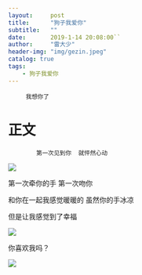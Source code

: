 ```yaml
---
layout:     post
title:      "狗子我爱你"
subtitle:   ""
date:       2019-1-14 20:08:00``
author:     "雷大少"
header-img: "img/gezin.jpeg"
catalog: true
tags:
    - 狗子我爱你
---
```




         我想你了
# 正文

 

            第一次见到你  就怦然心动

![](https://i.imgur.com/1.jpg)

第一次牵你的手   第一次吻你


和你在一起我感觉暖暖的 虽然你的手冰凉

但是让我感觉到了幸福
            
![](https://i.imgur.com/EYbkDcC.jpg)
 

你喜欢我吗？

![](https://i.imgur.com/tpefx8s.jpg)

